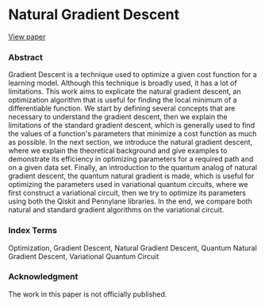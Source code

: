 # Natural Gradient Descent

[View paper](Natural-Gradient-Descent/Natural%Gradient%Descent.pdf)

### Abstract
Gradient Descent is a technique used to optimize a given cost function for a learning model. Although this technique is broadly used, it has a lot of limitations. This work aims to explicate the natural gradient descent, an optimization algorithm that is useful for finding the local minimum of a differentiable function. We start by defining several concepts that are necessary to understand the gradient descent, then we explain the limitations of the standard gradient descent, which is generally used to find the values of a function's parameters that minimize a cost function as much as possible. In the next section, we introduce the natural gradient descent, where we explain the theoretical background and give examples to demonstrate its efficiency in optimizing parameters for a required path and on a given data set. Finally, an introduction to the quantum analog of natural gradient descent, the quantum natural gradient is made, which is useful for optimizing the parameters used in variational quantum circuits, where we first construct a variational circuit, then we try to optimize its parameters using both the Qiskit and Pennylane libraries. In the end, we compare both natural and standard gradient algorithms on the variational circuit.

### Index Terms 
Optimization, Gradient Descent, Natural Gradient Descent, Quantum Natural Gradient
Descent, Variational Quantum Circuit

### Acknowledgment
The work in this paper is not officially published.
